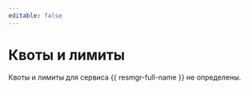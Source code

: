 ```yaml
---
editable: false
---
```


# Квоты и лимиты

Квоты и лимиты для сервиса {{ resmgr-full-name }} не определены.